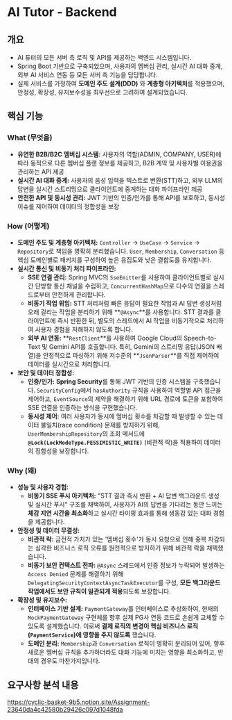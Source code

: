 # AI Tutor - Backend

## **개요**

-   AI 튜터의 모든 서버 측 로직 및 API를 제공하는 백엔드 시스템입니다.
-   Spring Boot 기반으로 구축되었으며, 사용자의 멤버십 관리, 실시간 AI 대화 중계, 외부 AI 서비스 연동 등 모든 서버 측 기능을 담당합니다.
-   실제 서비스를 가정하여 **도메인 주도 설계(DDD)** 와 **계층형 아키텍처**를 적용했으며, 안정성, 확장성, 유지보수성을 최우선으로 고려하여 설계되었습니다.

## **핵심 기능**

### **What (무엇을)**

-   **유연한 B2B/B2C 멤버십 시스템:** 사용자의 역할(ADMIN, COMPANY, USER)에 따라 동적으로 다른 멤버십 플랜 정보를 제공하고, B2B 계약 및 사용자별 이용권을 관리하는 API 제공
-   **실시간 AI 대화 중계:** 사용자의 음성 입력을 텍스트로 변환(STT)하고, 외부 LLM의 답변을 실시간 스트리밍으로 클라이언트에 중계하는 대화 파이프라인 제공
-   **안전한 API 및 동시성 관리:** JWT 기반의 인증/인가를 통해 API를 보호하고, 동시성 이슈를 제어하여 데이터의 정합성을 보장

### **How (어떻게)**

-   **도메인 주도 및 계층형 아키텍처:** `Controller` → `UseCase` → `Service` → `Repository`로 책임을 명확히 분리했습니다. `User`, `Membership`, `Conversation` 등 핵심 도메인별로 패키지를 구성하여 높은 응집도와 낮은 결합도를 유지합니다.
-   **실시간 통신 및 비동기 처리 파이프라인:**
    -   **SSE 연결 관리:** Spring MVC의 `SseEmitter`를 사용하여 클라이언트별로 실시간 단방향 통신 채널을 수립하고, `ConcurrentHashMap`으로 다수의 연결을 스레드로부터 안전하게 관리합니다.
    -   **비동기 작업 위임:** STT 처리처럼 빠른 응답이 필요한 작업과 AI 답변 생성처럼 오래 걸리는 작업을 분리하기 위해 **`@Async`**를 사용합니다. STT 결과를 클라이언트에 즉시 반환한 뒤, 별도의 스레드에서 AI 작업을 비동기적으로 처리하여 사용자 경험을 저해하지 않도록 합니다.
    -   **외부 AI 연동:** **`RestClient`**를 사용하여 Google Cloud의 Speech-to-Text 및 Gemini API를 호출합니다. 특히, Gemini의 스트리밍 응답(JSON 배열)을 안정적으로 파싱하기 위해 저수준의 **`JsonParser`**를 직접 제어하여 데이터를 실시간으로 처리합니다.
-   **보안 및 데이터 정합성:**
    -   **인증/인가:** **Spring Security**를 통해 JWT 기반의 인증 시스템을 구축했습니다. `SecurityConfig`에서 `hasAuthority` 규칙을 사용하여 역할별 API 접근을 제어하고, `EventSource`의 제약을 해결하기 위해 URL 경로에 토큰을 포함하여 SSE 연결을 인증하는 방식을 구현했습니다.
    -   **동시성 제어:** 여러 사용자가 동시에 멤버십 횟수를 차감할 때 발생할 수 있는 데이터 불일치(race condition) 문제를 방지하기 위해, `UserMembershipRepository`의 조회 메서드에 **`@Lock(LockModeType.PESSIMISTIC_WRITE)`** (비관적 락)을 적용하여 데이터의 정합성을 보장합니다.

### **Why (왜)**

-   **성능 및 사용자 경험:**
    -   **비동기 SSE 푸시 아키텍처:** "STT 결과 즉시 반환 + AI 답변 백그라운드 생성 및 실시간 푸시" 구조를 채택하여, 사용자가 AI의 답변을 기다리는 동안 느끼는 **체감 지연 시간을 최소화**하고 실시간 타이핑 효과를 통해 생동감 있는 대화 경험을 제공합니다.
-   **안정성 및 데이터 무결성:**
    -   **비관적 락:** 금전적 가치가 있는 '멤버십 횟수'가 동시 요청으로 인해 중복 차감되는 심각한 비즈니스 로직 오류를 원천적으로 방지하기 위해 비관적 락을 채택했습니다.
    -   **비동기 보안 컨텍스트 전파:** `@Async` 스레드에서 인증 정보가 누락되어 발생하는 `Access Denied` 문제를 해결하기 위해 `DelegatingSecurityContextAsyncTaskExecutor`를 구성, **모든 백그라운드 작업에서도 보안 규칙이 일관되게 적용**되도록 보장합니다.
-   **확장성 및 유지보수:**
    -   **인터페이스 기반 설계:** `PaymentGateway`를 인터페이스로 추상화하여, 현재의 `MockPaymentGateway` 구현체를 향후 실제 PG사 연동 코드로 손쉽게 교체할 수 있도록 설계했습니다. 이로써 **결제 로직의 변경이 핵심 비즈니스 로직(`PaymentService`)에 영향을 주지 않도록** 했습니다.
    -   **도메인 분리:** `Membership`과 `Conversation` 로직이 명확히 분리되어 있어, 향후 새로운 멤버십 규칙을 추가하더라도 대화 기능에 미치는 영향을 최소화하고, 반대의 경우도 마찬가지입니다.

## **요구사항 분석 내용**
https://cyclic-basket-9b5.notion.site/Assignment-23640da4c42580b29426c097d1048fda
